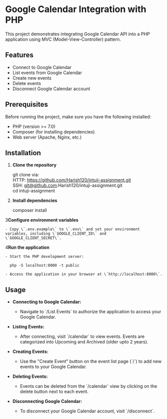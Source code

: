 
# Google Calendar Integration with PHP

This project demonstrates integrating Google Calendar API into a PHP application using MVC (Model-View-Controller) pattern.

## Features

- Connect to Google Calendar
- List events from Google Calendar
- Create new events
- Delete events
- Disconnect Google Calendar account

## Prerequisites

Before running the project, make sure you have the following installed:

- PHP (version >= 7.0)
- Composer (for installing dependencies)
- Web server (Apache, Nginx, etc.)

## Installation

1. **Clone the repository**

   git clone via: \
   HTTP: https://github.com/Harish120/intuji-assignment.git \
   SSH: git@github.com:Harish120/intuji-assignment.git \
   cd intuji-assignment

2. **Install dependencies**

   composer install

3**Configure environment variables**

    - Copy \`.env.example\` to \`.env\` and set your environment variables, including \`GOOGLE_CLIENT_ID\` and \`GOOGLE_CLIENT_SECRET\`.

4**Run the application**

    - Start the PHP development server:

      php -S localhost:8000 -t public

    - Access the application in your browser at \`http://localhost:8000\`.

## Usage

- **Connecting to Google Calendar:**
    - Navigate to \`/List Events\` to authorize the application to access your Google Calendar.

- **Listing Events:**
    - After connecting, visit \`/calendar\` to view events. Events are categorized into Upcoming and Archived (older upto 2 years).

- **Creating Events:**
    - Use the "Create Event" button on the event list page (\`/\`) to add new events to your Google Calendar.

- **Deleting Events:**
    - Events can be deleted from the \`/calendar\` view by clicking on the delete button next to each event.

- **Disconnecting Google Calendar:**
    - To disconnect your Google Calendar account, visit \`/disconnect\`.
